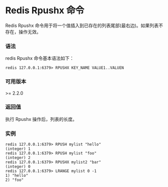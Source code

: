# Redis Rpushx 命令

Redis Rpushx 命令用于将一个值插入到已存在的列表尾部(最右边)。如果列表不存在，操作无效。

### 语法

redis Rpushx 命令基本语法如下：

```
redis 127.0.0.1:6379> RPUSHX KEY_NAME VALUE1..VALUEN
```

### 可用版本

\>= 2.2.0

### 返回值

执行 Rpushx 操作后，列表的长度。

### 实例

```
redis 127.0.0.1:6379> RPUSH mylist "hello"
(integer) 1
redis 127.0.0.1:6379> RPUSH mylist "foo"
(integer) 2
redis 127.0.0.1:6379> RPUSHX mylist2 "bar"
(integer) 0
redis 127.0.0.1:6379> LRANGE mylist 0 -1
1) "hello"
2) "foo"
```